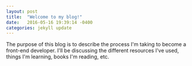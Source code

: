 ```yaml
---
layout: post
title:  "Welcome to my blog!"
date:   2016-05-16 19:39:14 -0400
categories: jekyll update
---
```

The purpose of this blog is to describe the process I'm taking to become a front-end developer. I'll be discussing the different resources I've used, things I'm learning, books I'm reading, etc.

[jekyll-docs]: http://jekyllrb.com/docs/home
[jekyll-gh]:   https://github.com/jekyll/jekyll
[jekyll-talk]: https://talk.jekyllrb.com/
